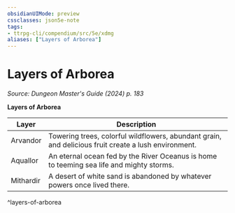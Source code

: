 ```yaml
---
obsidianUIMode: preview
cssclasses: json5e-note
tags:
- ttrpg-cli/compendium/src/5e/xdmg
aliases: ["Layers of Arborea"]
---
```

# Layers of Arborea
*Source: Dungeon Master's Guide (2024) p. 183* 

**Layers of Arborea**

| Layer | Description |
|-------|-------------|
| Arvandor | Towering trees, colorful wildflowers, abundant grain, and delicious fruit create a lush environment. |
| Aquallor | An eternal ocean fed by the River Oceanus is home to teeming sea life and mighty storms. |
| Mithardir | A desert of white sand is abandoned by whatever powers once lived there. |
^layers-of-arborea
